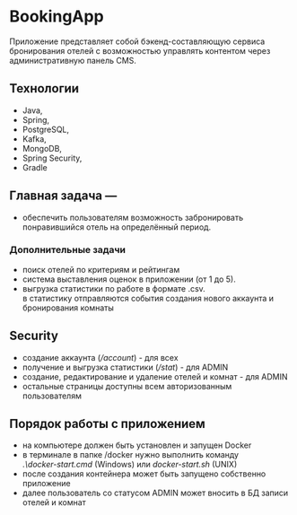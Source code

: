
# BookingApp

Приложение представляет собой бэкенд-составляющую сервиса бронирования отелей с
возможностью управлять контентом через административную панель CMS.

## Технологии
- Java, 
- Spring, 
- PostgreSQL, 
- Kafka, 
- MongoDB, 
- Spring Security,
- Gradle

## Главная задача — 

- обеспечить пользователям возможность забронировать понравившийся
отель на определённый период.

### Дополнительные задачи

- поиск отелей по критериям и рейтингам 
- система выставления оценок в приложении (от 1 до 5).
- выгрузка статистики по работе в формате .csv. <br>в статистику отправляются события создания нового аккаунта и бронирования комнаты


## Security
- создание аккаунта (_/account_) - для всех 
- получение и выгрузка статистики (_/stat_) - для ADMIN
- создание, редактирование и удаление отелей и комнат - для ADMIN 
- остальные страницы доступны всем авторизованным пользователям

## Порядок работы с приложением
- на компьютере должен быть установлен и запущен Docker
- в терминале в папке /docker нужно выполнить команду  
_.\docker-start.cmd_ (Windows) или _docker-start.sh_ (UNIX)
- после создания контейнера может быть запущено собственно приложение
- далее пользователь со статусом ADMIN может вносить в БД записи отелей и комнат  
















